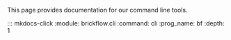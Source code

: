 
This page provides documentation for our command line tools.


::: mkdocs-click
    :module: brickflow.cli
    :command: cli
    :prog_name: bf
    :depth: 1



